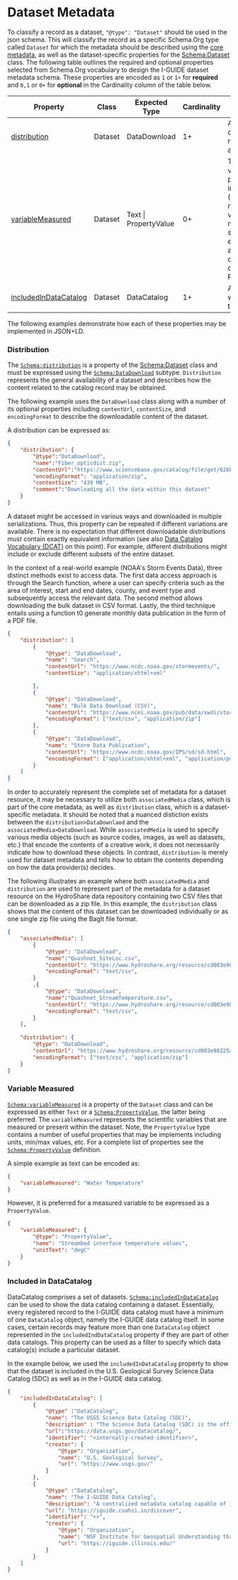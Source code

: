 # Dataset Metadata

To classify a record as a dataset, `"@type": "Dataset"` should be used in the json schema. This will classify the record as a specific Schema.Org type called `Dataset` for which the metadata should be described using the [core metadata](https://github.com/I-GUIDE/data-catalog/blob/main/schema/core.md), as well as the dataset-specific properties for the [Schema:Dataset](https://schema.org/Dataset) class. The following table outlines the required and optional properties selected from Schema.Org vocabulary to design the I-GUIDE dataset metadata schema. These properties are encoded as `1` or `1+` 
for **required** and `0,1` or `0+` for **optional** in the Cardinality column of the table below. 

|Property|Class|Expected Type|Cardinality|Description|
|---|---|---|---|---|
|[distribution](#distribution)| Dataset| DataDownload | 1+ | A specific downloadable representation of a dataset. |
|[variableMeasured](#variable-measured)| Dataset | Text \| PropertyValue | 0+ | The variableMeasured property can indicate (repeated as necessary) the variables that are measured in some dataset, either described as text or as pairs of identifier and description using PropertyValue. |
|[includedInDataCatalog](#included-in-datacatalog)| Dataset | DataCatalog | 1+ | A data catalog which contains this dataset. |

The following examples demonstrate how each of these properties may
be implemented in JSON+LD. 

### Distribution

The [`Schema:distribution`](https://schema.org/distribution) is a property of the [Schema:Dataset](https://schema.org/Dataset) class and must be expressed using the [`Schema:DataDownload`](https://schema.org/DataDownload) subtype. `Distribution` represents the general availability of a dataset and describes how the content related to the catalog record may be obtained.

The following example uses the `DataDownload` class along with a number of its optional properties including `contentUrl`, `contentSize`, and `encodingFormat` to describe the downloadable content of the dataset.

A distribution can be expressed as:

``` json
{
    "distribution": {
        "@type":"DataDownload",
        "name":"Fiber_opticdist.zip",
        "contentUrl":"https://www.sciencebase.gov/catalog/file/get/626b086bd34e76103cd183c5",
        "encodingFormat": "application/zip",
        "contentSize": "439 MB",
        "comment":"Downloading all the data within this dataset"
    }
}
```

A dataset might be accessed in various ways and downloaded in multiple serializations. Thus, this property can be repeated if different variations are available. There is no expectation that different downloadable distributions must contain exactly equivalent information (see also [Data Catalog Vocabulary (DCAT)](https://www.w3.org/TR/vocab-dcat-3/#Class:Distribution) on this point). For example, different distributions might include or exclude different subsets of the entire dataset.

In the context of a real-world example (NOAA's Storm Events Data), three distinct methods exist to access data. The first data access approach is through the Search function, where a user can specify criteria such as the area of interest, start and end dates, county, and event type and subsequently access the relevant data. The second method allows downloading the bulk dataset in CSV format. Lastly, the third technique entails using a function t0 generate monthly data publication in the form of a PDF file.   

``` json
{
    "distribution": [
        {
            "@type": "DataDownload",
            "name": "Search",
            "contentUrl": "https://www.ncdc.noaa.gov/stormevents/",
            "contentSize": "application/xhtml+xml"

        },
        {
            "@type": "DataDownload",
            "name": "Bulk Data Download (CSV)",
            "contentUrl": "https://www.ncei.noaa.gov/pub/data/swdi/stormevents/csvfiles/",
            "encodingFormat": ["text/csv", "application/zip"]
        },
        {
            "@type": "DataDownload",
            "name": "Storm Data Publication",
            "contentUrl": "https://www.ncdc.noaa.gov/IPS/sd/sd.html",
            "encodingFormat": ["application/xhtml+xml", "application/pdf"]
        }
    ]
}
```
In order to accurately represent the complete set of metadata for a dataset resource, it may be necessary to utilize both `associatedMedia` class, which is part of the core metadata, as well as `distribution` class, which is a dataset-specific metadata. It should be noted that a nuanced distiction exists between the `distribution>DataDownlaod` and the `associatedMedia>DataDownload`. While `associatedMedia` is used to specify various media objects (such as source codes, images, as well as datasets, etc.) that encode the contents of a creative work, it does not necessarily indicate how to download these objects. In contrast, `distribution` is merely used for dataset metadata and tells how to obtain the contents depending on how the data provider(s) decides. 

The following illustrates an example where both `associatedMedia` and `distribution` are used to represent part of the metadata for a dataset resource on the HydroShare data repository containing two CSV files that can be downloaded as a zip file. In this example, the `distribution` class shows that the content of this dataset can be downloaded individually or as one single zip file using the BagIt file format. 

``` json
{
    "associatedMedia": [
        {
            "@type": "DataDownload",
            "name":"Quashnet_SiteLoc.csv",
            "contentUrl": "https://www.hydroshare.org/resource/cd003e98225a4408b8012eefad14db2a/data/contents/Quashnet_SiteLoc.csv",
            "encodingFormat": "text/csv",
        }
        ,{
            "@type": "DataDownload",
            "name":"Quashnet_StreamTemperature.csv",
            "contentUrl": "https://www.hydroshare.org/resource/cd003e98225a4408b8012eefad14db2a/data/contents/Quashnet_StreamTemperature.csv",
            "encodingFormat": "text/csv",
        }
    ],
    
    "distribution": {
        "@type": "DataDownload",
        "contentUrl": "https://www.hydroshare.org/resource/cd003e98225a4408b8012eefad14db2a/",
        "encodingFormat": ["text/csv", "application/zip"]
    }
}
```

### Variable Measured

[`Schema:variableMeasured`](https://schema.org/variableMeasured) is a property of the `Dataset` class and can be expressed as either `Text` or a [`Schema:PropertyValue`](https://schema.org/PropertyValue), the latter being preferred. The `variableMeasured` represents the scientific variables that are measured or present within the dataset. Note, the `PropertyValue` type contains a number of useful properties that may be implements including units, min/max values, etc. For a complete list of properties see the [`Schema:PropertyValue`](https://schema.org/PropertyValue) definition.

A simple example as text can be encoded as:

``` json
{
    "variableMeasured": "Water Temperature"
}
```
However, it is preferred for a measured variable to be expressed as a `PropertyValue`.

``` json
{     
    "variableMeasured": {
        "@type": "PropertyValue",
        "name": "Streambed interface temperature values",
        "unitText": "degC"
    }
}
```

### Included in DataCatalog

DataCatalog comprises a set of datasets. [`Schema:includedInDataCatalog`](https://schema.org/includedInDataCatalog) can be used to show the data catalog containing a dataset. Essentially, every registered record to the I-GUIDE data catalog must have a minimum of one `DataCatalog` object, namely the I-GUIDE data catalog itself. In some cases, certain records may feature more than one `DataCatalog` object represented in the `includedIndDataCatalog` property if they are part of other data catalogs. This property can be used as a filter to specify which data catalog(s) include a particular dataset. 

In the example below, we used the `includedInDataCatalog` property to show that the dataset is included in the U.S. Geological Survey Science Data Catalog (SDC) as well as in the I-GUIDE data catalog. 


``` json
{
    "includedInDataCatalog": [
        {
            "@type" :"DataCatalog",
            "name": "The USGS Science Data Catalog (SDC)",
            "description" : "The Science Data Catalog (SDC) is the official public and searchable index that aggregates descriptions of all public research data that have been published by the USGS.",
            "url":"https://data.usgs.gov/datacatalog/",
            "identifier": "<internally-created-identifier>",
            "creator": {
                "@type": "Organization",
                "name": "U.S. Geological Survey",
                "url": "https://www.usgs.gov/"
            }
        },
        {
            "@type" :"DataCatalog",
            "name": "The I-GUIDE Data Catalog",
            "description": "A centralized metadata catalog capable of indexing data from the diverse, distributed data required by the I-GUIDE project focus areas.",
            "url": "https://iguide.cuahsi.io/discover",
            "identifier": "<>",
            "creator": {
                "@type": "Organization",
                "name": "NSF Institute for Geospatial Understanding through an Integrative Discovery Environment (I-GUIDE)",
                "url": "https://iguide.illinois.edu/"
            }
        }
    ] 
}
```
